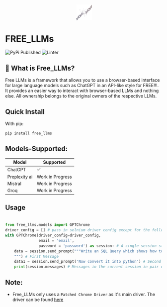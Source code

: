 <div align="center">
 <img src="https://github.com/keenborder786/free_llms/blob/ea08f8ef5ae33e57aaff18f28568df426a354a4c/assets/logo.jpeg" alt="Logo" width="10%">
</div>

# FREE_LLMs

![PyPi Published](https://github.com/keenborder786/free_llms/actions/workflows/python-publish.yml/badge.svg?event=release)
![Linter](https://github.com/keenborder786/free_llms/actions/workflows/linter.yml/badge.svg?event=push)

## 🤔 What is Free_LLMs?

Free LLMs is a framework that allows you to use a browser-based interface for large language models such as ChatGPT in an API-like style for FREE!!!. It provides an easier way to interact with browser-based LLMs and nothing else. All ownership belongs to the original owners of the respective LLMs.

## Quick Install

With pip:
```bash
pip install free_llms
```

## Models-Supported:

| Model              | Supported | 
| ------------------ | ------------------------- | 
| ChatGPT            | ✅                        |
| Preplexity ai      | Work in Progress          | 
| Mistral            | Work in Progress          | 
| Groq               | Work in Progress          |



## Usage

```python

from free_llms.models import GPTChrome
driver_config = [] # pass in selnium driver config except for the following ["--disable-gpu", f"--window-size=1920,1080"]
with GPTChrome(driver_config=driver_config,
               email = 'email',
               password = 'password') as session: # A single session started with ChartGPT
    data = session.send_prompt("""Write an SQL Query which shows how to get third highest salary
    """) # First Message
    data1 = session.send_prompt('Now convert it into python') # Second message
    print(session.messages) # Messages in the current session in pair of <Human,AI>
```

## Note:

- Free_LLMs only uses a `Patched Chrome Driver` as it's main driver. The driver can be found [here](https://github.com/ultrafunkamsterdam/undetected-chromedriver/tree/master)